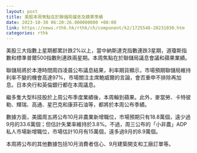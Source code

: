 ```yaml
---
layout: post
title: 美股本周焦點在於聯儲局議息及蘋果季績
date: 2023-10-30 06:20:26.000000000 +08:00
link: https://news.rthk.hk/rthk/ch/component/k2/1725548-20231030.htm
categories: rthk
---
```


美股三大指數上星期都累計跌2%以上，當中納斯達克指數連跌3星期，道瓊斯指數和標準普爾500指數則連跌兩星期。本周焦點在於聯儲局議息會議和蘋果業績。

聯儲局將於本港時間周四凌晨公布議息結果，利率期貨顯示，市場預期聯儲局維持利率不變的機會高達97%，市場關注主席鮑威爾的言論，會否重申不排除再加息。日本央行和英倫銀行都在本周議息。

繼多隻大型科技股於上周公布季度業績後，本周輪到蘋果。此外，麥當勞、卡特彼勒、輝瑞、高通、星巴克和康菲石油等，都將於本周公布季績。

數據方面，美國周五將公布10月非農業新增職位，市場預期只有18.8萬個，遠少過9月的33.6萬個；但估計失業率維持於3.8%。不過，周三公布的「小非農」ADP私人市場新增職位，市場估計10月有15萬個，遠多過9月的8.9萬個。

本周將公布的其他數據包括10月消費者信心、9月建築開支和工廠訂單等。
